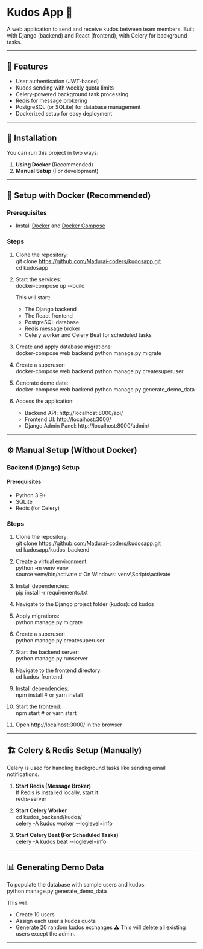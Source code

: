 # Kudos App 🎉  

A web application to send and receive kudos between team members. Built with Django (backend) and React (frontend), with Celery for background tasks.  

---

## 📌 Features  
- User authentication (JWT-based)  
- Kudos sending with weekly quota limits  
- Celery-powered background task processing  
- Redis for message brokering  
- PostgreSQL (or SQLite) for database management  
- Dockerized setup for easy deployment  

---

## 🚀 Installation  

You can run this project in two ways:  
1. **Using Docker** (Recommended)  
2. **Manual Setup** (For development)  

---

## 🐫 Setup with Docker (Recommended)  

### **Prerequisites**  
- Install [Docker](https://docs.docker.com/get-docker/) and [Docker Compose](https://docs.docker.com/compose/install/)  

### **Steps**  
1. Clone the repository:  
   git clone https://github.com/Madurai-coders/kudosapp.git  
   cd kudosapp  

2. Start the services:  
   docker-compose up --build  

   This will start:  
   - The Django backend  
   - The React frontend  
   - PostgreSQL database  
   - Redis message broker  
   - Celery worker and Celery Beat for scheduled tasks  

3. Create and apply database migrations:  
   docker-compose web backend python manage.py migrate  

4. Create a superuser:  
   docker-compose web backend python manage.py createsuperuser  

5. Generate demo data:  
   docker-compose web backend python manage.py generate_demo_data  

6. Access the application:  
   - Backend API: http://localhost:8000/api/  
   - Frontend UI: http://localhost:3000/  
   - Django Admin Panel: http://localhost:8000/admin/  

---

## ⚙️ Manual Setup (Without Docker)  

### **Backend (Django) Setup**  

#### **Prerequisites**  
- Python 3.9+  
- SQLite 
- Redis (for Celery)  

### **Steps**  

1. Clone the repository:  
   git clone https://github.com/Madurai-coders/kudosapp.git  
   cd kudosapp/kudos_backend  

2. Create a virtual environment:  
   python -m venv venv  
   source venv/bin/activate  # On Windows: venv\Scripts\activate  

3. Install dependencies:  
   pip install -r requirements.txt

4. Navigate to the Django project folder (kudos):
   cd kudos

5. Apply migrations:  
   python manage.py migrate  

6. Create a superuser:  
   python manage.py createsuperuser  

7. Start the backend server:  
   python manage.py runserver  

8. Navigate to the frontend directory:  
   cd kudos_frontend  

9. Install dependencies:  
   npm install  # or yarn install  

10. Start the frontend:  
   npm start  # or yarn start  

11. Open http://localhost:3000/ in the browser  

---

## 🏗️ Celery & Redis Setup (Manually)  

Celery is used for handling background tasks like sending email notifications.  

1. **Start Redis (Message Broker)**  
   If Redis is installed locally, start it:  
   redis-server  

2. **Start Celery Worker**  
   cd kudos_backend/kudos/  
   celery -A kudos worker --loglevel=info 

3. **Start Celery Beat (For Scheduled Tasks)**  
   celery -A kudos beat --loglevel=info  

---

## 📊 Generating Demo Data  

To populate the database with sample users and kudos:  
python manage.py generate_demo_data  

This will:  
- Create 10 users  
- Assign each user a kudos quota  
- Generate 20 random kudos exchanges
⚠️ This will delete all existing users except the admin.

---
